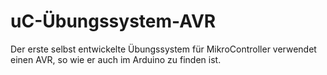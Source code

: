 # uC-Übungssystem-AVR
Der erste selbst entwickelte Übungssystem für MikroController verwendet einen AVR, so wie er auch im Arduino zu finden ist.
